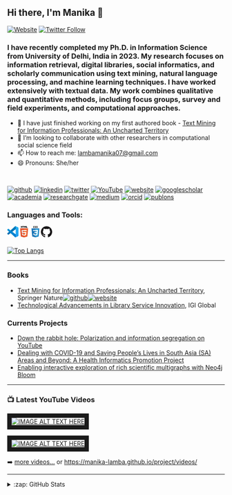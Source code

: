  ## Hi there, I'm Manika 👋
 [![Website](https://img.shields.io/website?label=manika-lamba.github.io&style=for-the-badge&url=https%3A%2F%2Fmanika-lamba.github.io)](https://manika-lamba.github.io)
 [![Twitter Follow](https://img.shields.io/twitter/follow/lamba_manika?color=1DA1F2&logo=twitter&style=for-the-badge)](https://twitter.com/lamba_manika)

### I have recently completed my Ph.D. in Information Science from University of Delhi, India in 2023. My research focuses on information retrieval, digital libraries, social informatics, and scholarly communication using text mining, natural language processing, and machine learning techniques. I have worked extensively with textual data. My work combines qualitative and quantitative methods, including focus groups, survey and field experiments, and computational approaches.

- 🔭 I have just finished working on my first authored book - [Text Mining for Information Professionals: An Uncharted Territory](https://textmining-infopros.github.io/)
- 👯 I’m looking to collaborate with other researchers in computational social science field
- 📫 How to reach me: lambamanika07@gmail.com
- 😄 Pronouns: She/her

<br/>

[<img src='https://cdn.jsdelivr.net/npm/simple-icons@3.0.1/icons/github.svg' alt='github' height='40'>](https://github.com/manika-lamba)  [<img src='https://cdn.jsdelivr.net/npm/simple-icons@3.0.1/icons/linkedin.svg' alt='linkedin' height='40'>](https://www.linkedin.com/in/manika-lamba-978282a2/)  [<img src='https://cdn.jsdelivr.net/npm/simple-icons@3.0.1/icons/twitter.svg' alt='twitter' height='40'>](https://twitter.com/lamba_manika)  [<img src='https://cdn.jsdelivr.net/npm/simple-icons@3.0.1/icons/youtube.svg' alt='YouTube' height='40'>](https://www.youtube.com/channel/UChUjrjKX2pONUZrquNdifUA)  [<img src='https://cdn.jsdelivr.net/npm/simple-icons@3.0.1/icons/icloud.svg' alt='website' height='40'>](https://manika-lamba.github.io)  [<img src='https://cdn.jsdelivr.net/npm/simple-icons@3.0.1/icons/googlescholar.svg' alt='googlescholar' height='40'>](https://scholar.google.co.uk/citations?user=sfRS9iwAAAAJ&hl=en)  [<img src='https://cdn.jsdelivr.net/npm/simple-icons@3.0.1/icons/academia.svg' alt='academia' height='40'>](https://du-in.academia.edu/ManikaLamba)  [<img src='https://cdn.jsdelivr.net/npm/simple-icons@3.0.1/icons/researchgate.svg' alt='researchgate' height='40'>](https://www.researchgate.net/profile/Manika_Lamba3)  [<img src='https://cdn.jsdelivr.net/npm/simple-icons@3.0.1/icons/medium.svg' alt='medium' height='40'>](https://medium.com/@lambamanika07)  [<img src='https://cdn.jsdelivr.net/npm/simple-icons@3.0.1/icons/orcid.svg' alt='orcid' height='40'>](https://orcid.org/0000-0002-2022-3098)  [<img src='https://cdn.jsdelivr.net/npm/simple-icons@3.0.1/icons/publons.svg' alt='publons' height='40'>](https://publons.com/researcher/1395631/manika-lamba/)  

### Languages and Tools:
<img align="left" alt="Visual Studio Code" width="26px" src="https://raw.githubusercontent.com/github/explore/80688e429a7d4ef2fca1e82350fe8e3517d3494d/topics/visual-studio-code/visual-studio-code.png" />
<img align="left" alt="HTML5" width="26px" src="https://raw.githubusercontent.com/github/explore/80688e429a7d4ef2fca1e82350fe8e3517d3494d/topics/html/html.png" />
<img align="left" alt="CSS3" width="26px" src="https://raw.githubusercontent.com/github/explore/80688e429a7d4ef2fca1e82350fe8e3517d3494d/topics/css/css.png" />
<img align="left" alt="GitHub" width="26px" src="https://raw.githubusercontent.com/github/explore/78df643247d429f6cc873026c0622819ad797942/topics/github/github.png" />

<br />
<br />

[![Top Langs](https://github-readme-stats.vercel.app/api/top-langs/?username=manika-lamba&layout=compact)](https://github.com/manika-lamba/github-readme-stats)

---
### Books

- [Text Mining for Information Professionals: An Uncharted Territory](https://www.springer.com/in/book/9783030850845), Springer Nature[<img src='https://cdn.jsdelivr.net/npm/simple-icons@3.0.1/icons/github.svg' alt='github' height='40'>](https://github.com/textmining-infopros)[<img src='https://cdn.jsdelivr.net/npm/simple-icons@3.0.1/icons/icloud.svg' alt='website' height='40'>](https://textmining-infopros.github.io/)
- [Technological Advancements in Library Service Innovation](https://www.igi-global.com/book/technological-advancements-library-service-innovation/274985), IGI Global

### Currents Projects

- [Down the rabbit hole: Polarization and information segregation on YouTube](http://janlo.de/bigssscss/social-cohesion-2022-groningen/projects/#youtube)
- [Dealing with COVID-19 and Saving People’s Lives in South Asia (SA) Areas and Beyond: A Health Informatics Promotion Project](https://manika-lamba.github.io/project/asist/)
- [Enabling interactive exploration of rich scientific multigraphs with Neo4j Bloom](https://s4.scienceofscience.org/announcement/microgrants)

---
### 📺 Latest YouTube Videos


<a href="http://www.youtube.com/watch?feature=player_embedded&v=WcMnKg9IpgY
" target="_blank"><img src="http://img.youtube.com/vi/WcMnKg9IpgY/0.jpg" 
alt="IMAGE ALT TEXT HERE" width="240" height="180" border="10" /></a>

<a href="http://www.youtube.com/watch?feature=player_embedded&v=w07LlBFrMCY
" target="_blank"><img src="http://img.youtube.com/vi/w07LlBFrMCY/0.jpg" 
alt="IMAGE ALT TEXT HERE" width="240" height="180" border="10" /></a>



➡️ [more videos...](https://youtube.com/channel/UChUjrjKX2pONUZrquNdifUA) or https://manika-lamba.github.io/project/videos/

---

</details>

<details>
  <summary>:zap: GitHub Stats</summary>

 ![Manika](https://github-readme-stats.vercel.app/api?username=manika-lamba&hide=contribs,prs,issues&count_private=true&show_icons=true&theme=radical)
 
 ![GitHub metrics](https://metrics.lecoq.io/manika-lamba)  

![GitHub streak stats](https://github-readme-streak-stats.herokuapp.com/?user=manika-lamba)  
 
 [![trophy](https://github-profile-trophy.vercel.app/?username=manika-lamba)](https://github.com/ryo-ma/github-profile-trophy)

![GitHub Activity Graph](https://activity-graph.herokuapp.com/graph?username=manika-lamba)  

![Profile views](https://gpvc.arturio.dev/manika-lamba)  
 
 
